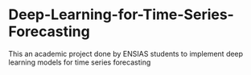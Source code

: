 # Deep-Learning-for-Time-Series-Forecasting
This an academic project done by ENSIAS students to implement deep learning models for time series forecasting
